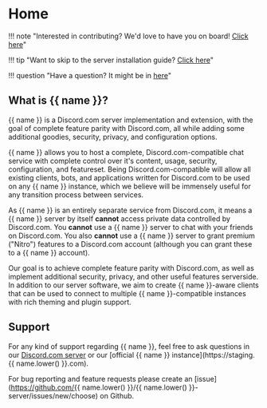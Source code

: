 # Home

!!! note "Interested in contributing? We'd love to have you on board! [Click here](contributing)"

!!! tip "Want to skip to the server installation guide? [Click here](setup/server)"

!!! question "Have a question? It might be in [here](faq.md)"

## What is {{ name }}?

{{ name }} is a Discord.com server implementation and extension,
with the goal of complete feature parity with Discord.com,
all while adding some additional goodies, security, privacy, and configuration options.

{{ name }} allows you to host a complete, Discord.com-compatible chat service
with complete control over it's content, usage, security, configuration, and featureset.
Being Discord.com-compatible will allow all existing clients, bots, and applications written for
Discord.com to be used on any {{ name }} instance, which we believe will be immensely useful
for any transition process between services.

As {{ name }} is an entirely separate service from Discord.com, it means a {{ name }} server by itself **cannot**
access private data controlled by Discord.com. You **cannot** use a {{ name }} server to chat with your friends on Discord.com.
You also **cannot** use a {{ name }} server to grant premium ("Nitro") features to a Discord.com account (although you can grant these to a {{ name }} account).

Our goal is to achieve complete feature parity with Discord.com, as well as
implement additional security, privacy, and other useful features serverside.
In addition to our server software, we aim to create {{ name }}-aware clients that can be used to connect
to multiple {{ name }}-compatible instances with rich theming and plugin support.

## Support

For any kind of support regarding {{ name }}, feel free to ask questions in our [Discord.com server](https://discord.gg/Ms5Ev7S6bF)
or our [official {{ name }} instance](https://staging.{{ name.lower() }}.com).

For bug reporting and feature requests please create an [issue](https://github.com/{{ name.lower() }}/{{ name.lower() }}-server/issues/new/choose) on Github.
